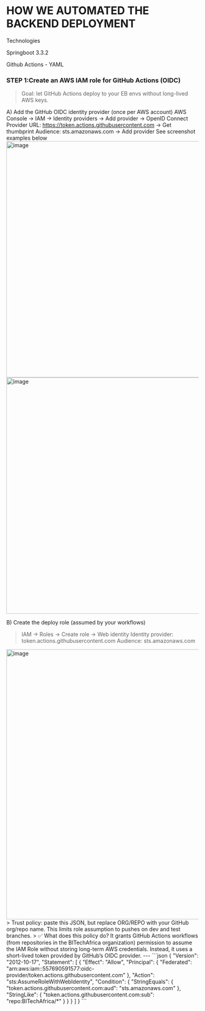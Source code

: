 # HOW WE AUTOMATED THE BACKEND DEPLOYMENT

Technologies

Springboot 3.3.2

Github Actions - YAML

### STEP 1:Create an AWS IAM role for GitHub Actions (OIDC)

> Goal: let GitHub Actions deploy to your EB envs without long-lived AWS keys.

A) Add the GitHub OIDC identity provider (once per AWS account)
AWS Console → IAM → Identity providers → Add provider → OpenID Connect
Provider URL: https://token.actions.githubusercontent.com → Get thumbprint
Audience: sts.amazonaws.com → Add provider
See screenshot examples below
<img width="648" height="617" alt="image" src="https://github.com/user-attachments/assets/bb424c8a-9b3b-4656-9b00-64b2d1e0a7a3" />
<img width="648" height="617" alt="image" src="https://github.com/user-attachments/assets/d7c802f2-dc3d-4239-ad0c-cc3be8feefc0" />

B) Create the deploy role (assumed by your workflows)
> IAM → Roles → Create role → Web identity
> Identity provider: token.actions.githubusercontent.com
> Audience: sts.amazonaws.com
<img width="701" height="705" alt="image" src="https://github.com/user-attachments/assets/827f6212-dd99-4907-9f72-2d5853ea60c3" />
> Trust policy: paste this JSON, but replace ORG/REPO with your GitHub org/repo name. This limits role assumption to pushes on dev and test branches.
> ✅ What does this policy do? It grants GitHub Actions workflows (from repositories in the BITechAfrica organization) permission to assume the IAM Role without storing long-term AWS credentials. Instead, it uses a short-lived token provided by GitHub’s OIDC provider.
---
```json
{
    "Version": "2012-10-17",
    "Statement": [
        {
            "Effect": "Allow",
            "Principal": {
                "Federated": "arn:aws:iam::557690591577:oidc-provider/token.actions.githubusercontent.com"
            },
            "Action": "sts:AssumeRoleWithWebIdentity",
            "Condition": {
                "StringEquals": {
                    "token.actions.githubusercontent.com:aud": "sts.amazonaws.com"
                },
                "StringLike": {
                    "token.actions.githubusercontent.com:sub": "repo:BITechAfrica/*"
                }
            }
        }
    ]
}
```

